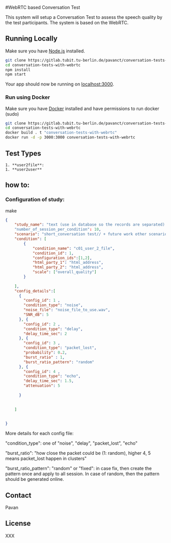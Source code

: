 #WebRTC based Conversation Test

This system will setup a Conversation Test to assess the speech quality by the test participants. The system is based 
on the WebRTC. 





## Running Locally

Make sure you have [Node.js](http://nodejs.org/) installed.

```sh
git clone https://gitlab.tubit.tu-berlin.de/pavanct/conversation-tests-with-webrtc.git # or clone your own fork
cd conversation-tests-with-webrtc
npm install
npm start
```

Your app should now be running on [localhost:3000](http://localhost:3000/).

### Run using Docker

Make sure you have [Docker](https://docs.docker.com/install/) installed and have permissions to run docker (sudo)

```sh
git clone https://gitlab.tubit.tu-berlin.de/pavanct/conversation-tests-with-webrtc.git # or clone your own fork
cd conversation-tests-with-webrtc
docker build . t "conversation-tests-with-webrtc"
docker run -d -p 3000:3000 conversation-tests-with-webrtc
```


## Test Types
    1. **user2file**: 
    1. **user2user**
## how to:
    
### Configuration of study:
make 

```json
{
    "study_name": "text (use in database so the records are separated)."  
    "number_of_session_per_condition": 10,
    "scenario": "short_conversation test// + future work other scenarios", 
    "condition": [
        {
            "condition_name": "c01_user_2_file",
            "condition_id": 1,             
            "configuration_ids":[1,2],
            "html_party_1": "html_address",
            "html_party_2": "html_address",
            "scale": ["overall_quality"]
        }
        
    ],
    "config_details":[
      { 
        "config_id": 1 ,
        "condition_type": "noise",
        "noise_file": "noise_file_to_use.wav",
        "SNR_dB": 5      
      }, { 
        "config_id": 2 ,
        "condition_type": "delay",       
        "delay_time_sec": 2      
      }, { 
        "config_id": 3 ,
        "condition_type": "packet_lost",       
        "probability": 0.2,
        "burst_ratio" : 1,
        "burst_ratio_pattern": "random"     
      }, { 
        "config_id": 4 ,
        "condition_type": "echo",       
        "delay_time_sec": 1.5,
        "attenuation": 5 
             
      }
       
    
    ] 
    
    
}

```
More details for each config file:

 "condition_type": one of "noise", "delay", "packet_lost", "echo"
 
 "burst_ratio": "how close the packet could be (1: random), higher 4, 5 means packet_lost happen in clusters"
  
  "burst_ratio_pattern": "random" or "fixed": in case fix, then create the pattern once and apply to all session. 
  In case of random, then the pattern should be generated online.

## Contact
Pavan


## License
XXX
